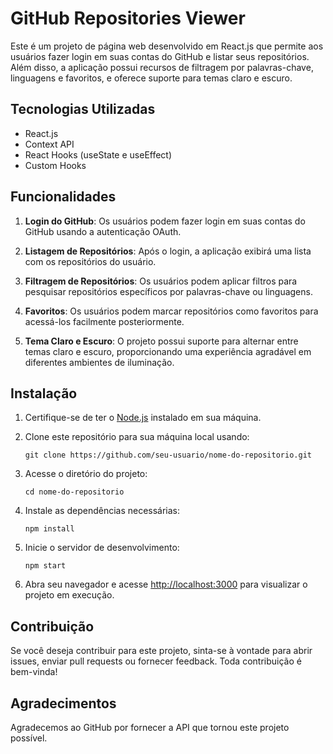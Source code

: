 # GitHub Repositories Viewer

Este é um projeto de página web desenvolvido em React.js que permite aos usuários fazer login em suas contas do GitHub e listar seus repositórios. Além disso, a aplicação possui recursos de filtragem por palavras-chave, linguagens e favoritos, e oferece suporte para temas claro e escuro.

## Tecnologias Utilizadas

- React.js
- Context API
- React Hooks (useState e useEffect)
- Custom Hooks

## Funcionalidades

1. **Login do GitHub**: Os usuários podem fazer login em suas contas do GitHub usando a autenticação OAuth.

2. **Listagem de Repositórios**: Após o login, a aplicação exibirá uma lista com os repositórios do usuário.

3. **Filtragem de Repositórios**: Os usuários podem aplicar filtros para pesquisar repositórios específicos por palavras-chave ou linguagens.

4. **Favoritos**: Os usuários podem marcar repositórios como favoritos para acessá-los facilmente posteriormente.

5. **Tema Claro e Escuro**: O projeto possui suporte para alternar entre temas claro e escuro, proporcionando uma experiência agradável em diferentes ambientes de iluminação.

## Instalação

1. Certifique-se de ter o [Node.js](https://nodejs.org/) instalado em sua máquina.

2. Clone este repositório para sua máquina local usando:

   ```
   git clone https://github.com/seu-usuario/nome-do-repositorio.git
   ```

3. Acesse o diretório do projeto:

   ```
   cd nome-do-repositorio
   ```

4. Instale as dependências necessárias:

   ```
   npm install
   ```
5. Inicie o servidor de desenvolvimento:

   ```
   npm start
   ```

6. Abra seu navegador e acesse [http://localhost:3000](http://localhost:3000) para visualizar o projeto em execução.

## Contribuição

Se você deseja contribuir para este projeto, sinta-se à vontade para abrir issues, enviar pull requests ou fornecer feedback. Toda contribuição é bem-vinda!

## Agradecimentos

Agradecemos ao GitHub por fornecer a API que tornou este projeto possível.
